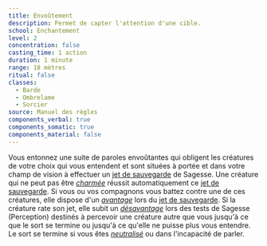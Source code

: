 ```yaml
---
title: Envoûtement
description: Permet de capter l'attention d'une cible.
school: Enchantement
level: 2
concentration: false
casting_time: 1 action
duration: 1 minute
range: 18 mètres
ritual: false
classes:
  - Barde
  - Ombrelame
  - Sorcier
source: Manuel des règles
components_verbal: true
components_somatic: true
components_material: false
---
```

Vous entonnez une suite de paroles envoûtantes qui obligent les créatures de votre choix qui vous entendent et sont situées à portée et dans votre champ de vision à effectuer un [jet de sauvegarde](/utiliser-les-caracteristiques/#jets-de-sauvegarde) de Sagesse. Une créature qui ne peut pas être [_charmée_](/gerer-la-sante-du-personnage/#charme) réussit automatiquement ce [jet de sauvegarde](/utiliser-les-caracteristiques/#jets-de-sauvegarde). Si vous ou vos compagnons vous battez contre une de ces créatures, elle dispose d'un [_avantage_](/utiliser-les-caracteristiques/#avantage-et-desavantage) lors du [jet de sauvegarde](/utiliser-les-caracteristiques/#jets-de-sauvegarde). Si la créature rate son jet, elle subit un [_désavantage_](/utiliser-les-caracteristiques/#avantage-et-desavantage) lors des tests de Sagesse (Perception) destinés à percevoir une créature autre que vous jusqu'à ce que le sort se termine ou jusqu'à ce qu'elle ne puisse plus vous entendre. Le sort se termine si vous êtes [_neutralisé_](/gerer-la-sante-du-personnage/#neutralise) ou dans l'incapacité de parler.
